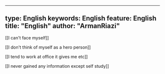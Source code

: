  ---
type:  English
keywords:  English
feature:  English
title: "English"
author: "ArmanRiazi"
---


[[I can't face myself]]

[[I don't think of myself as a hero person]]
 
[[I tend to work at office it gives me etc]]

[[I never gained any information except self study]]